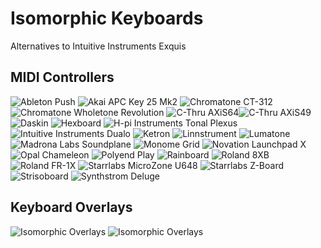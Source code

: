 # Isomorphic Keyboards
Alternatives to Intuitive Instruments Exquis

## MIDI Controllers

![Ableton Push](images/ableton_push.jpg)
![Akai APC Key 25 Mk2](images/akai_apc_key_25_mk2.jpg)
![Chromatone CT-312](images/chromatone_ct-312.jpg)![Chromatone Wholetone Revolution](images/chromatone_wholetone_revolution.jpg)
![C-Thru AXiS64](images/c-thru_axis64.jpg)![C-Thru AXiS49](images/c-thru_axis49.jpg)
![Daskin](images/daskin.jpg)
![Hexboard](images/hexboard.jpeg)
![H-pi Instruments Tonal Plexus](images/h-pi_instruments_tonal_plexus.jpg)
![Intuitive Instruments Dualo](images/intuitive_instruments_dualo.webp)
![Ketron](images/ketron.jpg)
![Linnstrument](images/linnstrument.jpeg)
![Lumatone](images/lumatone.jpg)
![Madrona Labs Soundplane](images/madrona_labs_soundplane.jpg)
![Monome Grid](images/monome_grid.jpg)
![Novation Launchpad X](images/novation_launchpad_x.png)
![Opal Chameleon](images/opal_chameleon.jpg)
![Polyend Play](images/polyend_play.png)
![Rainboard](images/rainboard.JPG)
![Roland 8XB](images/roland_8xb.jpg)
![Roland FR-1X](images/roland_fr-1x.jpg)
![Starrlabs MicroZone U648](images/starrlabs_microzone_u648.jpg)
![Starrlabs Z-Board](images/starrlabs_z-board.jpg)
![Strisoboard](images/strisoboard.jpg)
![Synthstrom Deluge](images/synthstrom_deluge.jpg)

## Keyboard Overlays

![Isomorphic Overlays](images/isomorphic_overlays.jpg)
![Isomorphic Overlays](images/isomorphic_overlays_og.jpg)


